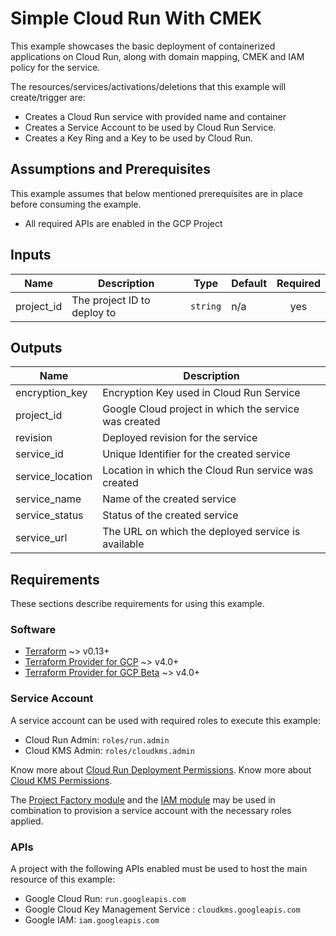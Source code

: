 # Simple Cloud Run With CMEK

This example showcases the basic deployment of containerized applications on Cloud Run, along with domain mapping, CMEK and IAM policy for the service.

The resources/services/activations/deletions that this example will create/trigger are:

* Creates a Cloud Run service with provided name and container
* Creates a Service Account to be used by Cloud Run Service.
* Creates a Key Ring and a Key to be used by Cloud Run.

## Assumptions and Prerequisites

This example assumes that below mentioned prerequisites are in place before consuming the example.

* All required APIs are enabled in the GCP Project

<!-- BEGINNING OF PRE-COMMIT-TERRAFORM DOCS HOOK -->
## Inputs

| Name | Description | Type | Default | Required |
|------|-------------|------|---------|:--------:|
| project\_id | The project ID to deploy to | `string` | n/a | yes |

## Outputs

| Name | Description |
|------|-------------|
| encryption\_key | Encryption Key used in Cloud Run Service |
| project\_id | Google Cloud project in which the service was created |
| revision | Deployed revision for the service |
| service\_id | Unique Identifier for the created service |
| service\_location | Location in which the Cloud Run service was created |
| service\_name | Name of the created service |
| service\_status | Status of the created service |
| service\_url | The URL on which the deployed service is available |

<!-- END OF PRE-COMMIT-TERRAFORM DOCS HOOK -->

## Requirements

These sections describe requirements for using this example.

### Software

* [Terraform](https://www.terraform.io/downloads.html) ~> v0.13+
* [Terraform Provider for GCP](https://github.com/terraform-providers/terraform-provider-google) ~> v4.0+
* [Terraform Provider for GCP Beta](https://github.com/terraform-providers/terraform-provider-google-beta) ~>
  v4.0+

### Service Account

A service account can be used with required roles to execute this example:

* Cloud Run Admin: `roles/run.admin`
* Cloud KMS Admin: `roles/cloudkms.admin`

Know more about [Cloud Run Deployment Permissions](https://cloud.google.com/run/docs/reference/iam/roles#additional-configuration).
Know more about [Cloud KMS Permissions](https://cloud.google.com/kms/docs/reference/permissions-and-roles).

The [Project Factory module](https://registry.terraform.io/modules/terraform-google-modules/project-factory/google/latest) and the
[IAM module](https://registry.terraform.io/modules/terraform-google-modules/iam/google/latest) may be used in combination to provision a service account with the necessary roles applied.

### APIs

A project with the following APIs enabled must be used to host the main resource of this example:

* Google Cloud Run: `run.googleapis.com`
* Google Cloud Key Management Service : `cloudkms.googleapis.com`
* Google IAM: `iam.googleapis.com`
